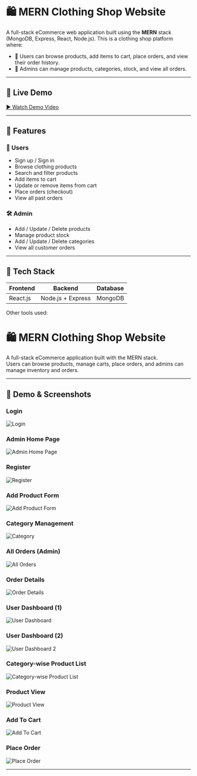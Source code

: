 # 🛍️ MERN Clothing Shop Website

A full-stack eCommerce web application built using the **MERN** stack (MongoDB, Express, React, Node.js). This is a clothing shop platform where:

- 👤 Users can browse products, add items to cart, place orders, and view their order history.
- 🔐 Admins can manage products, categories, stock, and view all orders.

---

## 🔗 Live Demo

[▶️ Watch Demo Video](demo%20video.mp4)

---

## 🚀 Features

### 👥 Users
- Sign up / Sign in
- Browse clothing products
- Search and filter products
- Add items to cart
- Update or remove items from cart
- Place orders (checkout)
- View all past orders

### 🛠️ Admin
- Add / Update / Delete products
- Manage product stock
- Add / Update / Delete categories
- View all customer orders

---

## 🧰 Tech Stack

| Frontend | Backend | Database |
|----------|---------|----------|
| React.js | Node.js + Express | MongoDB |

Other tools used:


# 🛍️ MERN Clothing Shop Website

A full-stack eCommerce application built with the MERN stack.  
Users can browse products, manage carts, place orders, and admins can manage inventory and orders.

---

## 🎥 Demo & Screenshots

### Login
![Login](https://github.com/RonitKorat07/Ecommerce/raw/2e27278947aba39dc0ec042159773f91e997b78a/screenshot/demo%20image-0.jpg)

### Admin Home Page
![Admin Home Page](https://github.com/RonitKorat07/Ecommerce/raw/2e27278947aba39dc0ec042159773f91e997b78a/screenshot/demo%20video-1.jpg)

### Register
![Register](https://github.com/RonitKorat07/Ecommerce/raw/2e27278947aba39dc0ec042159773f91e997b78a/screenshot/demo%20video-1%20(1).jpg)

### Add Product Form
![Add Product Form](https://github.com/RonitKorat07/Ecommerce/raw/2e27278947aba39dc0ec042159773f91e997b78a/screenshot/demo%20video-2.jpg)

### Category Management
![Category](https://github.com/RonitKorat07/Ecommerce/raw/2e27278947aba39dc0ec042159773f91e997b78a/screenshot/demo%20video-3.jpg)

### All Orders (Admin)
![All Orders](https://github.com/RonitKorat07/Ecommerce/raw/2e27278947aba39dc0ec042159773f91e997b78a/screenshot/demo%20video-4.jpg)

### Order Details
![Order Details](https://github.com/RonitKorat07/Ecommerce/raw/2e27278947aba39dc0ec042159773f91e997b78a/screenshot/demo%20video-0.jpg)

### User Dashboard (1)
![User Dashboard](https://github.com/RonitKorat07/Ecommerce/raw/2e27278947aba39dc0ec042159773f91e997b78a/screenshot/demo%20video-2%20(1).jpg)

### User Dashboard (2)
![User Dashboard 2](https://github.com/RonitKorat07/Ecommerce/raw/2e27278947aba39dc0ec042159773f91e997b78a/screenshot/demo%20video-3%20(1).jpg)

### Category-wise Product List
![Category-wise Product List](https://github.com/RonitKorat07/Ecommerce/raw/2e27278947aba39dc0ec042159773f91e997b78a/screenshot/demo%20video-0%20(1).jpg)

### Product View
![Product View](https://github.com/RonitKorat07/Ecommerce/raw/2e27278947aba39dc0ec042159773f91e997b78a/screenshot/demo%20video-1%20(2).jpg)

### Add To Cart
![Add To Cart](https://github.com/RonitKorat07/Ecommerce/raw/2e27278947aba39dc0ec042159773f91e997b78a/screenshot/demo%20video-2%20(2).jpg)

### Place Order
![Place Order](https://github.com/RonitKorat07/Ecommerce/raw/2e27278947aba39dc0ec042159773f91e997b78a/screenshot/demo%20video-3%20(2).jpg)


---

